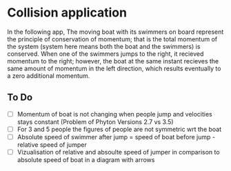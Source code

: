 # Collision application

In the following app, The moving boat with its swimmers on board represent the principle of conservation of momentum; 
that is the total momentum of the system (system here means both the boat and the swimmers) is conserved. 
When one of the swimmers jumps to the right, it recieved momentum to the right; 
however, the boat at the same instant recieves the same amount of momentum in the left direction, which results eventually to a zero additional momentum. 


## To Do
- [ ] Momentum of boat is not changing when people jump and velocities stays constant (Problem of Phyton Versions 2.7 vs 3.5)
- [ ] For 3 and 5 people the figures of people are not symmetric wrt the boat
- [ ] Absolute speed of swimmer after jump = speed of boat before jump - relative speed of jumper
- [ ] Vizualisation of relative and absoulte speed of jumper in comparison to absolute speed of boat in a diagram with arrows
